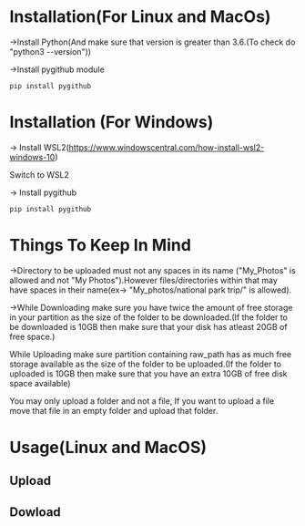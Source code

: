 # Installation(For Linux and MacOs)
->Install Python(And make sure that version is greater than 3.6.(To check do "python3 --version"))

->Install pygithub module
    
    pip install pygithub


# Installation (For Windows)
-> Install WSL2(https://www.windowscentral.com/how-install-wsl2-windows-10)

Switch to WSL2

-> Install pygithub

    pip install pygithub
# Things To Keep In Mind

->Directory to be uploaded must not any spaces in its name ("My_Photos" is allowed and not "My Photos").However files/directories within that may have spaces in their name(ex-> "My_photos/national park trip/" is allowed).

->While Downloading make sure you have twice the amount of free storage in your partition as the size of the folder to be downloaded.(If the folder to be downloaded is 10GB then make sure that your disk has atleast 20GB of free space.)

While Uploading make sure partition containing raw_path has as much free storage available as the size of the folder to be uploaded.(If the folder to uploaded is 10GB then make sure that you have an extra 10GB of free disk space available)

You may only upload a folder and not a file, If you want to upload a file move that file in an empty folder and upload that folder.


# Usage(Linux and MacOS)


## Upload



## Dowload

